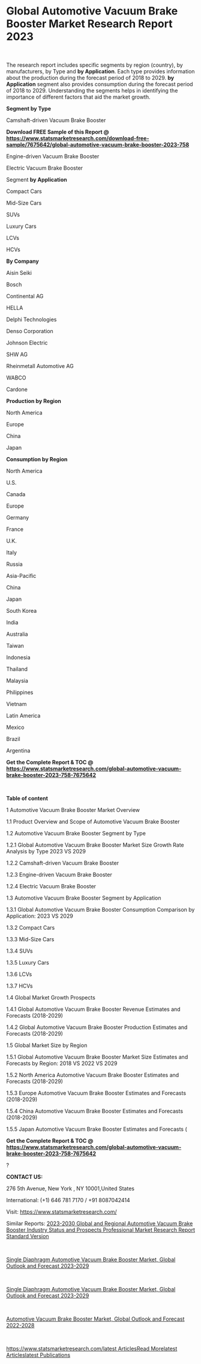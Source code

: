 <h1>Global Automotive Vacuum Brake Booster Market Research Report 2023</h1><br/><p>The research report includes specific segments by region (country), by manufacturers, by Type and <strong>by Application</strong>. Each type provides information about the production during the forecast period of 2018 to 2029. <strong>by Application</strong> segment also provides consumption during the forecast period of 2018 to 2029. Understanding the segments helps in identifying the importance of different factors that aid the market growth.</p>
 
 
 
 <p><strong>Segment by Type</strong></p>
 
 
 
 <p>Camshaft-driven Vacuum Brake Booster</p>
 
 
 
 <p><strong>Download FREE Sample of this Report @ <a href="https://www.statsmarketresearch.com/download-free-sample/7675642/global-automotive-vacuum-brake-booster-2023-758">https://www.statsmarketresearch.com/download-free-sample/7675642/global-automotive-vacuum-brake-booster-2023-758</a></strong></p>
 
 
 
 <p>Engine-driven Vacuum Brake Booster</p>
 
 
 
 <p>Electric Vacuum Brake Booster</p>
 
 
 
 <p>Segment <strong>by Application</strong></p>
 
 
 
 <p>Compact Cars</p>
 
 
 
 <p>Mid-Size Cars</p>
 
 
 
 <p>SUVs</p>
 
 
 
 <p>Luxury Cars</p>
 
 
 
 <p>LCVs</p>
 
 
 
 <p>HCVs</p>
 
 
 
 <p><strong>By Company</strong></p>
 
 
 
 <p>Aisin Seiki</p>
 
 
 
 <p>Bosch</p>
 
 
 
 <p>Continental AG</p>
 
 
 
 <p>HELLA</p>
 
 
 
 <p>Delphi Technologies</p>
 
 
 
 <p>Denso Corporation</p>
 
 
 
 <p>Johnson Electric</p>
 
 
 
 <p>SHW AG</p>
 
 
 
 <p>Rheinmetall Automotive AG</p>
 
 
 
 <p>WABCO</p>
 
 
 
 <p>Cardone</p>
 
 
 
 <p><strong>Production by Region</strong></p>
 
 
 
 <p>North America</p>
 
 
 
 <p>Europe</p>
 
 
 
 <p>China</p>
 
 
 
 <p>Japan</p>
 
 
 
 <p><strong>Consumption by Region</strong></p>
 
 
 
 <p>North America</p>
 
 
 
 <p>U.S.</p>
 
 
 
 <p>Canada</p>
 
 
 
 <p>Europe</p>
 
 
 
 <p>Germany</p>
 
 
 
 <p>France</p>
 
 
 
 <p>U.K.</p>
 
 
 
 <p>Italy</p>
 
 
 
 <p>Russia</p>
 
 
 
 <p>Asia-Pacific</p>
 
 
 
 <p>China</p>
 
 
 
 <p>Japan</p>
 
 
 
 <p>South Korea</p>
 
 
 
 <p>India</p>
 
 
 
 <p>Australia</p>
 
 
 
 <p>Taiwan</p>
 
 
 
 <p>Indonesia</p>
 
 
 
 <p>Thailand</p>
 
 
 
 <p>Malaysia</p>
 
 
 
 <p>Philippines</p>
 
 
 
 <p>Vietnam</p>
 
 
 
 <p>Latin America</p>
 
 
 
 <p>Mexico</p>
 
 
 
 <p>Brazil</p>
 
 
 
 <p>Argentina</p>
 
 
 
 <div><b>Get the Complete Report & TOC @ <a href="https://www.statsmarketresearch.com/global-automotive-vacuum-brake-booster-2023-758-7675642">https://www.statsmarketresearch.com/global-automotive-vacuum-brake-booster-2023-758-7675642</a></b></div>
 
 
 
 <p><br />
 
 <b>Table of content</b></p>
 
 
 
 <p>1 Automotive Vacuum Brake Booster Market Overview<br />
 
 1.1 Product Overview and Scope of Automotive Vacuum Brake Booster<br />
 
 1.2 Automotive Vacuum Brake Booster Segment by Type<br />
 
 1.2.1 Global Automotive Vacuum Brake Booster Market Size Growth Rate Analysis by Type 2023 VS 2029<br />
 
 1.2.2 Camshaft-driven Vacuum Brake Booster<br />
 
 1.2.3 Engine-driven Vacuum Brake Booster<br />
 
 1.2.4 Electric Vacuum Brake Booster<br />
 
 1.3 Automotive Vacuum Brake Booster Segment by Application<br />
 
 1.3.1 Global Automotive Vacuum Brake Booster Consumption Comparison by Application: 2023 VS 2029<br />
 
 1.3.2 Compact Cars<br />
 
 1.3.3 Mid-Size Cars<br />
 
 1.3.4 SUVs<br />
 
 1.3.5 Luxury Cars<br />
 
 1.3.6 LCVs<br />
 
 1.3.7 HCVs<br />
 
 1.4 Global Market Growth Prospects<br />
 
 1.4.1 Global Automotive Vacuum Brake Booster Revenue Estimates and Forecasts (2018-2029)<br />
 
 1.4.2 Global Automotive Vacuum Brake Booster Production Estimates and Forecasts (2018-2029)<br />
 
 1.5 Global Market Size by Region<br />
 
 1.5.1 Global Automotive Vacuum Brake Booster Market Size Estimates and Forecasts by Region: 2018 VS 2022 VS 2029<br />
 
 1.5.2 North America Automotive Vacuum Brake Booster Estimates and Forecasts (2018-2029)<br />
 
 1.5.3 Europe Automotive Vacuum Brake Booster Estimates and Forecasts (2018-2029)<br />
 
 1.5.4 China Automotive Vacuum Brake Booster Estimates and Forecasts (2018-2029)<br />
 
 1.5.5 Japan Automotive Vacuum Brake Booster Estimates and Forecasts (</p>
 
 
 
 <div><b>Get the Complete Report & TOC @ <a href="https://www.statsmarketresearch.com/global-automotive-vacuum-brake-booster-2023-758-7675642">https://www.statsmarketresearch.com/global-automotive-vacuum-brake-booster-2023-758-7675642</a></b></div>
 
 
 
 <p>? </p>
 
 
 
 <p><b>CONTACT US:</b><br />
 
 276 5th Avenue, New York , NY 10001,United States<br />
 
 International: (+1) 646 781 7170 / +91 8087042414<br />
 
 Visit: <a href="https://www.statsmarketresearch.com/">https://www.statsmarketresearch.com/</a><br />
 
 Similar Reports: <a href="https://www.statsmarketresearch.com/global-automotive-vacuum-brake-booster-2023-758-7675642">2023-2030 Global and Regional Automotive Vacuum Brake Booster Industry Status and Prospects Professional Market Research Report Standard Version</a><br />
 
 <br />
 
 <a href="https://www.statsmarketresearch.com/global-automotive-vacuum-brake-booster-2023-758-7675642">Single Diaphragm Automotive Vacuum Brake Booster Market, Global Outlook and Forecast 2023-2029</a><br />
 
 <br />
 
 <a href="https://www.statsmarketresearch.com/global-automotive-vacuum-brake-booster-2023-758-7675642">Single Diaphragm Automotive Vacuum Brake Booster Market, Global Outlook and Forecast 2023-2029</a><br />
 
 <br />
 
 <a href="https://www.statsmarketresearch.com/global-automotive-vacuum-brake-booster-2023-758-7675642">Automotive Vacuum Brake Booster Market, Global Outlook and Forecast 2022-2028</a><br />
 
 <br />
 
 <a href="https://gyeongbokgung.com">https://www.statsmarketresearch.com/</a><a href="https://hallyeomaritime.com">latest Articles</a><a href="https://jingwansa.com">Read More</a><a href="https://nguoiviet.jp/">latest Articles</a><a href="https://www.intelmarketresearch.com/">latest Publications</a></p>